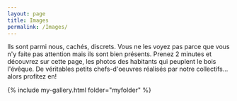 ```yaml
---
layout: page
title: Images
permalink: /Images/
---
```


Ils sont parmi nous, cachés, discrets. Vous ne les voyez pas parce que vous n'y faite pas attention mais ils sont bien présents. Prenez 2 minutes et découvrez sur cette page, les photos des habitants qui peuplent le bois l'évêque. De véritables petits chefs-d'oeuvres réalisés par notre collectifs... alors profitez en!

{% include my-gallery.html folder="myfolder" %}
